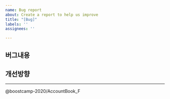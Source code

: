 ```yaml
---
name: Bug report
about: Create a report to help us improve
title: "[Bug]"
labels: ''
assignees: ''

---
```


## 버그내용

<!-- 버그에 대해 이해하기 쉽도록 이미지를 넣어주세요(선택) -->


## 개선방향


---

@boostcamp-2020/AccountBook_F
